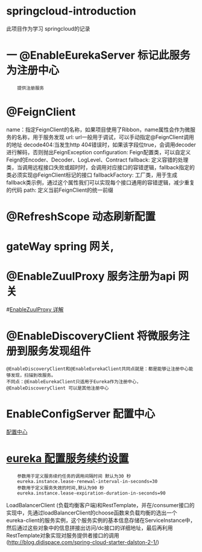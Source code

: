 # springcloud-introduction
此项目作为学习 springcloud的记录 
# 一 @EnableEurekaServer 标记此服务为注册中心
        提供注册服务
   
    
# @FeignClient
  name：指定FeignClient的名称，如果项目使用了Ribbon，name属性会作为微服务的名称，用于服务发现
  url: url一般用于调试，可以手动指定@FeignClient调用的地址
  decode404:当发生http 404错误时，如果该字段位true，会调用decoder进行解码，否则抛出FeignException
  configuration: Feign配置类，可以自定义Feign的Encoder、Decoder、LogLevel、Contract
  fallback: 定义容错的处理类，当调用远程接口失败或超时时，会调用对应接口的容错逻辑，fallback指定的类必须实现@FeignClient标记的接口
  fallbackFactory: 工厂类，用于生成fallback类示例，通过这个属性我们可以实现每个接口通用的容错逻辑，减少重复的代码
  path: 定义当前FeignClient的统一前缀    
# @RefreshScope 动态刷新配置

# gateWay spring 网关,
# @EnableZuulProxy 服务注册为api 网关
#[EnableZuulProxy 详解](https://blog.csdn.net/hxpjava1/article/details/78334354)
# @EnableDiscoveryClient 将微服务注册到服务发现组件
    @EnableDiscoveryClient和@EnableEurekaClient共同点就是：都是能够让注册中心能够发现，扫描到改服务。
    不同点：@EnableEurekaClient只适用于Eureka作为注册中心，@EnableDiscoveryClient 可以是其他注册中心

# EnableConfigServer 配置中心
   [配置中心](https://www.cnblogs.com/davidwang456/p/5979563.html?utm_source=itdadao&utm_medium=referral)     
# [eureka 配置服务续约设置](https://blog.csdn.net/azadalee/article/details/72123193)
        参数用于定义服务续约任务的调用间隔时间 默认为30 秒
        eureka.instance.lease-renewal-interval-in-seconds=30
        参数用于定义服务失效的时间,默认为90 秒
        eureka.instance.lease-expiration-duration-in-seconds=90  

   
LoadBalancerClient (负载均衡客户端)和RestTemplate，并在/consumer接口的实现中，先通过loadBalancerClient的choose函数来负载均衡的选出一个eureka-client的服务实例，这个服务实例的基本信息存储在ServiceInstance中，然后通过这些对象中的信息拼接出访问/dc接口的详细地址，最后再利用RestTemplate对象实现对服务提供者接口的调用(http://blog.didispace.com/spring-cloud-starter-dalston-2-1/)

